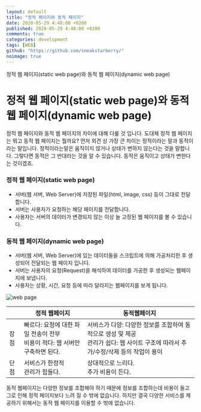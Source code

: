 ```yaml
---
layout: default
title: "정적 페이지와 동적 페이지"
date: 2020-05-29 4:48:00 +0200
published: 2020-05-29 4:48:00 +0200
comments: true
categories: development
tags: [WEB]
github: "https://github.com/sneakstarberry/"
noimage: true
---
```

정적 웹 페이지(static web page)와 동적 웹 페이지(dynamic web page)
<!--more-->

# 정적 웹 페이지(static web page)와 동적 웹 페이지(dynamic web page)
 정적 웹 페이지와 동적 웹 페이지의 차이에 대해 다룰 것 입니다. 도대체 정적 웹 페이지는 뭐고 동적 웹 페이지는 뭘까요? 먼저 외견 상 가장 큰 차이는 정적이라는 말과 동적이라는 말입니다.
 정적이라는말은 움직이지 않거나 상태가 변하지 않는다는 것을 말합니다. 그렇다면 동적은 그 반대라는 것을 알 수 있습니다. 동적은 움직이고 상태가 변한다는 것이겠죠.
### 정적 웹 페이지(static web page)
- 서버(웹 서버, Web Server)에 저장된 파일(html, image, css) 등이 그대로 전달합니다.
- 서버는 사용자가 요청하는 해당 페이지를 전달합니다.
- 사용자는 서버의 데이터가 변경되지 않는 이상 늘 고정된 웹 페이지를 볼 수 있습니다.
### 동적 웹 페이지(dynamic web page)
- 서버(웹 서버, Web Server)에 있는 데이터들을 스크립트에 의해 가공처리한 후 생성되어 전달되는 웹 페이지 입니다.
- 서버는 사용자의 요청(Request)을 해석하여 데이터를 가공한 후 생성되는 웹페이지에 보냅니다.
- 사용자는 상황, 시간, 요청 등에 따라 달라지는 웹페이지를 보게 됩니다.
<img src="/assets/images{{page.id}}/web_page.JPG" alt="web page" class="img-responsive">

|      | 정적 웹페이지                                                | 동적웹페이지                                                 |
| ---- | ------------------------------------------------------------ | ------------------------------------------------------------ |
| 장점 | 빠르다: 요청에 대한 파일 전송이 전부<br />비용이 적다: 웹 서버만 구축하면 된다. | 서비스가 다양: 다양한 정보를 조합하여 동적으로 생성 및 제공<br />관리가 쉽다: 웹 사이트 구조에 따라서 추가/수정/삭제 등의 작업이 용이 |
| 단점 | 서비스가 한정적<br />관리가 힘들다.                          | 상대적으로 느리다.<br />추가 비용이 든다.                    |

동적 웹페이지는 다양한 정보를 조합해야 하기 때문에 정보를 조합하는데 비용이 들고 그로 인해 정적 페이지보다 느려 질 수 밖에 없습니다. 하지만 결국 다양한 서비스를 제공하기 위해서는 동적 웹 페이지를 이용할 수 밖에 없습니다.